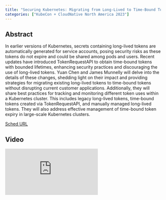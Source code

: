 ```yaml
---
title: "Securing Kubernetes: Migrating from Long-Lived to Time-Bound Tokens Without Disrupting Existing Apps - Yuan Chen & James Munnelly, Apple Inc."
categories: ["KubeCon + CloudNative North America 2023"]
---
```


## Abstract

In earlier versions of Kubernetes, secrets containing long-lived tokens are automatically generated for service accounts, posing security risks as these tokens do not expire and could be shared among pods and users. Recent updates have introduced TokenRequestAPI to obtain time-bound tokens with bounded lifetimes, enhancing security practices and discouraging the use of long-lived tokens. Yuan Chen and James Munnelly will delve into the details of these changes, shedding light on their impact and providing strategies for migrating existing long-lived tokens to time-bound tokens without disrupting current customer applications. Additionally, they will share best practices for tracking and monitoring different token uses within a Kubernetes cluster. This includes legacy long-lived tokens, time-bound tokens created via TokenRequestAPI, and manually managed long-lived tokens. They will also address effective management of time-bound token expiry in large-scale Kubernetes clusters.

[Sched URL](https://kccncna2023.sched.com/event/743545aab046bb8fb96b0d320c12c744)

## Video

<iframe src="https://www.youtube.com/embed/URGPfegNz64" frameborder="0" allow="accelerometer; autoplay; encrypted-media; gyroscope; picture-in-picture" allowfullscreen></iframe>
